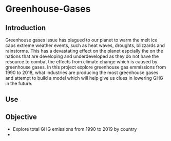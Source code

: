# Greenhouse-Gases
## Introduction
Greenhouse gases issue has  plagued to our planet to warm the melt ice caps extreme weather events, such as heat waves, droughts, blizzards and rainstorms.  This has a devastating effect on the planet espcially the on the nations that are developing and underdeveloped as they do not have the resource to combat the effects from climate change which is caused by greenhouse gases. In this project explore greenhouse gas emmissions  from 1990 to 2018, what industries  are producing the most greenhouse gases and attempt to build a model which will help give us clues in lowering GHG in the future.  

## Use

## Objective 
* Explore total GHG emissions from 1990 to 2019 by country
*